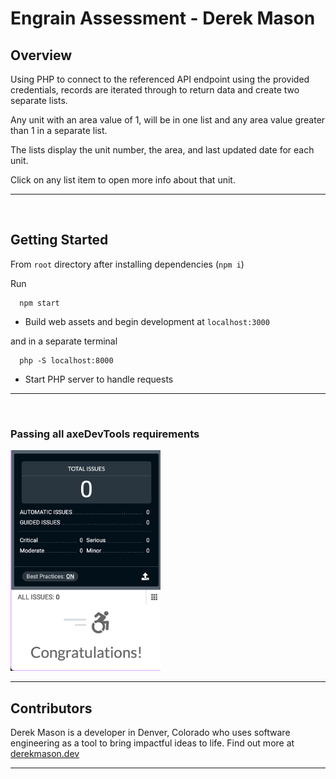 # Engrain Assessment - Derek Mason

## Overview

Using PHP to connect to the referenced API endpoint using the provided credentials, records are iterated through to return data and create two separate lists.

Any unit with an area value of 1, will be in one list and any area value greater than 1 in a separate list.

The lists display the unit number, the area, and last updated date for each unit.

Click on any list item to open more info about that unit.

---

<br>

## Getting Started

From `root` directory after installing dependencies (`npm i`)

Run

```
  npm start
```

- Build web assets and begin development at `localhost:3000`

and in a separate terminal

```
  php -S localhost:8000
```

- Start PHP server to handle requests

---

<br>

### Passing all axeDevTools requirements

<img src="public/axe.png" width="240">

---

## Contributors

Derek Mason is a developer in Denver, Colorado who uses software engineering as a tool to bring impactful ideas to life. Find out more at [derekmason.dev](https://derekmason.dev)

---
